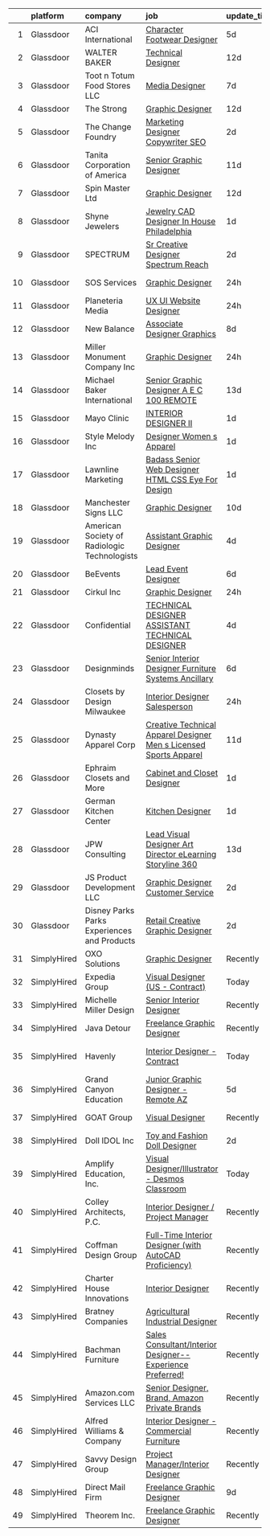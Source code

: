 

|    | platform    | company                                      | job                                                                                                                                                                                                                                                                                                                                                                                                                                                                                                                                                                                                                                                                                                                                                                                                                                                                                                                                                                                                                                                                                                                                                                                                                                                                                                                                                                                                                 | update_time   | location                  |
|---:|:------------|:---------------------------------------------|:--------------------------------------------------------------------------------------------------------------------------------------------------------------------------------------------------------------------------------------------------------------------------------------------------------------------------------------------------------------------------------------------------------------------------------------------------------------------------------------------------------------------------------------------------------------------------------------------------------------------------------------------------------------------------------------------------------------------------------------------------------------------------------------------------------------------------------------------------------------------------------------------------------------------------------------------------------------------------------------------------------------------------------------------------------------------------------------------------------------------------------------------------------------------------------------------------------------------------------------------------------------------------------------------------------------------------------------------------------------------------------------------------------------------|:--------------|:--------------------------|
|  1 | Glassdoor   | ACI International                            | [Character Footwear Designer](https://www.glassdoor.com/partner/jobListing.htm?pos=112&ao=1110586&s=58&guid=000001823e6c9690ab0b9465afd995ad&src=GD_JOB_AD&t=SR&vt=w&ea=1&cs=1_e7a9c6f4&cb=1658904680436&jobListingId=1008020711180&cpc=496C5EE6B32F83EE&jrtk=3-0-1g8v6p5llk6eg801-1g8v6p5m3i6i2800-9ca67d59a480c71f--6NYlbfkN0D4nuovUOU2dPryPr7-xanE7ZFWASvaSyNm3BqXIbrO0m-hQ1hxIqmwoTNy7yy4SWxu6W_6kZf1hNDaR8myyeIXGwmSWBpCfwslxT4v49ACyPr87cLkNCHoAm0rrrwHf8o7DUIv8jco1N6RWaXDA7aLEIw-B08LtYXrUmiiji4VzcjGaHQDVQUKKDjYzeCpF3uGRZIyAZBe_-3H4u51YKwPWEWJP8UEn4m779Ffo2wNLYlnM-bSkLsHU5WZLxxRffH8BdKKs5oKKCt7cKS47EfziXNqrTvIsdWtSJyXY-uBPnwgfIKFMOfk25F7b8kPtAHgu-utPzBfRHUlEogDUw6Yuczr8zUgemtSodAvNNCiNBJT-NwEwaxPAV5v0kiKfB7l2vwPvKxovhFrIuoUU413uTjrygaOA61qRuuSkSjlMeebXMbwuDrklHaXqpiYN4KlUE1TO48oWoexTcZBAJ5soBUzjBki0HR97-DGclsOpi-kVJRZWp4oDELIJYdMb3-RbUPHQT-_dw%3D%3D)                                                                                                                                                                                                                                                                                                                                                                                                                                                                                                                                  | 5d            | Los Angeles, CA           |
|  2 | Glassdoor   | WALTER BAKER                                 | [Technical Designer](https://www.glassdoor.com/partner/jobListing.htm?pos=107&ao=1110586&s=58&guid=000001823e6c9690ab0b9465afd995ad&src=GD_JOB_AD&t=SR&vt=w&ea=1&cs=1_c65e40c6&cb=1658904680435&jobListingId=1008005332025&cpc=6E56E77887FF9985&jrtk=3-0-1g8v6p5llk6eg801-1g8v6p5m3i6i2800-16b3193b0ede4e7f--6NYlbfkN0A1-j4u96m2xyqoeIWnPoR7_J4x_bs5PQ-S-7T73NKrWs1ICRAWkHF7n2wd2ehqD8mDuGAT67GNun9A0CDmgBq9KSGfgngPpHkvvyaAc0N8118XMNXDUARQgpqAiZ1AtpVDpoLLrYWxJ2obS0RKBKzT3HjfD14k6Li0J2v4QPvvVLY-SKT17o0jyrrAYucyHniqvFAzZcck3LJ1f5c4fUIznivyJ4Ew3MmrbXRE6P6jnIUocWbm5QdSOnJ4Jdhc_MPZ-RO5A7JU7MD7EPwdyze4hfq0aVW4pSZi7R6LngVWHzx50g2TrYAIxxLNVLzQ3nysNu0BURu8El1bnbeSJiAdrB2S6tyl9raespWfIuMgT8kXr2DX93d47MNt6_UNZ6DAMhb0qFWegkoowrNOEy0G0EXjlpQjmiphiqazJf0J6xTkNe8jmnOugmOIap9U0NJ6ufskybAXeDOXNX9P3Tl-ll3eCADKhDo6jrI0SNuuaEJ6WO8udq0g)                                                                                                                                                                                                                                                                                                                                                                                                                                                                                                                                                                       | 12d           | New York, NY              |
|  3 | Glassdoor   | Toot n Totum Food Stores  LLC                | [Media Designer](https://www.glassdoor.com/partner/jobListing.htm?pos=119&ao=1110586&s=58&guid=000001823e6c9690ab0b9465afd995ad&src=GD_JOB_AD&t=SR&vt=w&cs=1_86564b6d&cb=1658904680436&jobListingId=1008014381399&cpc=F0881FB4B112A732&jrtk=3-0-1g8v6p5llk6eg801-1g8v6p5m3i6i2800-5bbd51cb50677fce--6NYlbfkN0C-DhQNmwg1Xw21IP8sDOh_3gsjAvXmKCbZ2k6OTTTvybAtb1TJ9W2f9W7oqZKodxTh4QpXHO9uJ-7u6e2sFSQAxRmpCjyGaGtDvfAzGr8OeJiqKZxXNSCIPvzAAT5ZMLCDD9bPs6k7iEO2nJUMJbEJM77ghQjpsQ5st8_cUk545h6DrqFGOeGa9m_FffVlTIp9Nmle8v8HpdliukEKNXJEAGisxqVFjgvpeKB1nwoTN8SyglfSBuYfwggSqUZbftHAncIK-lNoL9Wsu760dTjeBRxuTF1-XDCkiwXAEg-ryiwP7PnKyPamkd5pIJGMEJoVrZGGHbb2gpxvH4lGDDjuidYsQKsrmwSoioUO7g3TODm7RtvmOD7JcMt_BAW94kCAmyD9tZXjWhHVR6x3xSko5JRRAaoaW7uqOMAFSCuOo9PXOeL0Wm1YDWQzkLDiJcl8Cbqjx0W6JII8O4ozVjxC8Ej_IU5TOVqjyI5nicoIO8pEfZ86qK1B5_ruv4Y-4V78ZiegkQ-z1vMECCe5cFk9HiSblNO77HA%3D)                                                                                                                                                                                                                                                                                                                                                                                                                                                                                                                                  | 7d            | Amarillo, TX              |
|  4 | Glassdoor   | The Strong                                   | [Graphic Designer](https://www.glassdoor.com/partner/jobListing.htm?pos=114&ao=1110586&s=58&guid=000001823e6c9690ab0b9465afd995ad&src=GD_JOB_AD&t=SR&vt=w&cs=1_fbf96abc&cb=1658904680435&jobListingId=1008006418414&cpc=275B60D2C545FCD5&jrtk=3-0-1g8v6p5llk6eg801-1g8v6p5m3i6i2800-c010703067dc7c2d--6NYlbfkN0Ahws8kNGmOiLWgauuIziZMRXqfCHQUTTrt6W5dAUkkNd3GnTeS2Y2_3uk8UkBc7BTBSIDhSoQqZgL2YWkou6OS7YcwRvMGY1ZHffOHjBK6xHzvCb-RUwzA-v-NS8LY9EDZb3dEvN4asu_JlHuSWnfMhrJbs6xgvYPvB8pYG0fAIHD71uCjSp1KukpJ6qEvq9W_AE1Vlg8SuqX-SYSCM5cpJlbwUx2YrlnDZAq4ggQ6TmCoxVe1yt81zPh1RdDvH9Y_tnaa3pgQO6EqlbUX74bPBCyMsIAftAaR6RKp2AmwRhZFogCKLOZ5Bro3GVCqmL5mBFabHSQfKy4Uk3wEMKx676hLHoddoeYGexjCT-zNutvvt5KbtNX0qkCvhbd7KR5pJ4tTt8bkZTLRX7TvIP1EHfnJ5jFNCMFQ51gfM5i3rEp_9RgMUvQkpjq5FnJ6jI84fu0H85cA3fNXefhrxV92RmAURgQFLApsyA2ENlHCNuB2p5PWUoqWaD0tVeX8O9kUscVrslrfB_4kaOLR9HwT25FT3Xe-6MRGDsfhZ4VyFrTeeieClB0GxTDyz55aOl1YuBF_kvjaKuf1bmC5gYKaeHl7LuEDV8weXyee-zTrxzJHeLYD0ncavx9UFIRhp5XvbcTdwXF3BQ%3D%3D)                                                                                                                                                                                                                                                                                                                                                                                                                  | 12d           | Rochester, NY             |
|  5 | Glassdoor   | The Change Foundry                           | [Marketing Designer Copywriter SEO](https://www.glassdoor.com/partner/jobListing.htm?pos=126&ao=1110586&s=58&guid=000001823e6c9690ab0b9465afd995ad&src=GD_JOB_AD&t=SR&vt=w&ea=1&cs=1_1e5f1c74&cb=1658904680437&jobListingId=1008025317235&cpc=8D52E76475A7E842&jrtk=3-0-1g8v6p5llk6eg801-1g8v6p5m3i6i2800-fb7258b6237a642e--6NYlbfkN0D4nuovUOU2dPryPr7-xanE7ZFWASvaSyNm3BqXIbrO0lueVQMKw1-JtKaDJpbCCPJZ4QLYgBfEKYAM8eYYwNu1QEThpSz4ntmjuGPVgPCJH7UN_h8JucpcA6KSlh4ezasfpprWr0PSwIejdc3dfc9bVTHhQ69HRx-oMCdYZ4L8vmOi8Yb5XhyshrPtUabAxyLPNiKYwdfnciCsFHv5EDJL9dt5HhJO48pztxH_eTmTFkLs7a1Lrl5skrbwmZ74jvtLW_gLXy4TC9FgCAMavusH009RNemC-QVrfy3HMMSKWYKsyMWFAHzUYmXWHsWt-PLg07jV8L61VOcFE7Wl4lqD-qKJ9O1eoZhRu8Gsq7DP1oqx99RKOtMJ3X46PMFPgKqBHrP-qj1q6qIHiY4U1tpC2CkuuEogWevOwqkDFh4nkEIspfiooEouIMDWc76Bkd9hsaorsQoaW5YIacYyRUZhReVJZePRBwgTsiWrkwiwAiYvNmxg5JYmlJ7UdET0BCA%3D)                                                                                                                                                                                                                                                                                                                                                                                                                                                                                                                                          | 2d            | Los Gatos, CA             |
|  6 | Glassdoor   | Tanita Corporation of America                | [Senior Graphic Designer](https://www.glassdoor.com/partner/jobListing.htm?pos=111&ao=1110586&s=58&guid=000001823e6c9690ab0b9465afd995ad&src=GD_JOB_AD&t=SR&vt=w&ea=1&cs=1_71f1c48c&cb=1658904680436&jobListingId=1008008662771&cpc=CA5E2B5B7F82281C&jrtk=3-0-1g8v6p5llk6eg801-1g8v6p5m3i6i2800-674f40f1d29e67f4--6NYlbfkN0Br_TK8j6JaD-QQfsL_934P_c1Ne1AjIrIowKbeDvU6FvU_T-Wr6l-jQp8DOAZoETeOMK1Or8MCHwEqOvm0Ovvh-3yp3dcZtJP4vS22On_tYXEfKg1sb9_9FcQTQ2l3p4Oj_P9sIKoPYP_8Xgrqu91Gd0YQpYxIRsHYdGPLomAy3Ju-L_3yIF0TUmO0ryu2VDJ_HG6FzGYi2qgTHJ_o6tVEX14H3fMBc0hTgP-vQhDu39nKkpnsSXwDYAtPgsHCZAOAvBnBFLISWzo-pnCCb3MTD4Vx_OwQYpFJMb0GWx5cdljlLNeM0loc6GqEkEnwjSEklQ19LYxVBv6rV4olC8dz4kF2DSG60Jbo9k3jJCxk7CNkTV2nz98yfr3phJPlqwyhyrpFQDyVnshpY1PuzllAopAmFYZxZAjoPYyuYwF8jIppcmXUUWXDybiIeqZMKLBvZTjhqOEEHscBH4LJDK4T0rFsjruEL2Y1xJP1zD53Ly9xeRf4yn1ujvfwqDmwD5qu_GAxs5cR5Q%3D%3D)                                                                                                                                                                                                                                                                                                                                                                                                                                                                                                                                      | 11d           | Arlington Heights, IL     |
|  7 | Glassdoor   | Spin Master Ltd                              | [Graphic Designer](https://www.glassdoor.com/partner/jobListing.htm?pos=102&ao=1110586&s=58&guid=000001823e6c9690ab0b9465afd995ad&src=GD_JOB_AD&t=SR&vt=w&cs=1_528ac45b&cb=1658904680434&jobListingId=1008006194441&cpc=26E5119B97C685F1&jrtk=3-0-1g8v6p5llk6eg801-1g8v6p5m3i6i2800-89f725ba411851a2--6NYlbfkN0BvH3A8keRzMSHNNzpo8GRtlYiokHfs7hRv1iTbqYJ_v3EUQjdtkMnPMFLtVYawuvURRB5lOsxemCJH8Wi1_kXTK54QZo0iJrly-0b7w83BQ_iviPIAJaZWw5KoUGuYM0CbHyyBaYeu5Czi1Q2-Ewp0CCpdF07W0apBDOLdTF2YLCEw07B-Etd4kz1cEbOv84c8VRK9ABywo-3Gpbdq_-20yQkos7g3vfQ8my9e1ALrvfIgEa-okqycVtDxk0dWv6W-zNOVT8xLWi6T9rO_A2B-HjWa_mlTLlNUXFqYNQgHUBIlpE9HehjypO25Yq6bTcwkYLIiErCPhR_WC5jVj2PZj6zO37YyG7vnQoB8itITTob8zVGjF33BXpKdf5w-xXBEd7v3ijgbAraCQLGqkbzjEeZ9ArxFwJRqeT_64XQtWuBpF0P64qAw4025DLxSbQ2jJaSbu9keEaksfbSaxTHJz5O_OUPRFcGtiqrIpxFlQN2g8vgVuwPBdVZLnuX_W3ddf9VOk5oeU3WHrHW_jww6z64EeJn6TcB-gISOuPKiLIvWF7z3DXqGtrXmjeLrn2ki1v3IeEg1zon6EoEIiH_hWC8zdrXttT-wVHYwvTfQPw2-pmFVYl6h6gm9wGREK_lLReHUd2RV0qUvWN50KkaRFRVOUojqzk0%3D)                                                                                                                                                                                                                                                                                                                                                                                                | 12d           | New York, NY              |
|  8 | Glassdoor   | Shyne Jewelers                               | [Jewelry CAD Designer In House Philadelphia](https://www.glassdoor.com/partner/jobListing.htm?pos=108&ao=1110586&s=58&guid=000001823e6c9690ab0b9465afd995ad&src=GD_JOB_AD&t=SR&vt=w&ea=1&cs=1_e212a38f&cb=1658904680435&jobListingId=1008028394507&cpc=55FC80EBF760BBE8&jrtk=3-0-1g8v6p5llk6eg801-1g8v6p5m3i6i2800-ac9ee6fd092e2671--6NYlbfkN0BVcRRkKejhnowpWwNIdoIe95WAdvdyuyIvmK_kEpoaCQ1F9Yw-TIao12gQm8qKDsXtjrdbITp9fk5dwRRaIUxWDLIkX4K1Y4ZVfjpV11HfHZz_0zutD9g7XKa22nJNiR8mIznuz8ctXB5ZvNZCTBG4V2gaVsif0NmG7El6O0wxc_QGOrGKWX7uapYyvmGFOGMgUb2PsIvp6X93guenynAHj3aDCBuly2TxhwJGxZ9DFPiQUo-Mj0xu9X7M6gvXNXsR03yi5yzVLCROH5Ez-F0DC_3AKvTcqrWC185SSCpZFfa8X3sSU1fJCOCR9NVh4YapopMgpmxmJ8ECFjujTS0HKGq6-KRPlel82957ANt54AUsAdBBgRmOhVlBAjQUu2u9FEzejvC31OolG61NMC2QP390vh21v9145rC7s3NZO2vRIGwTktZ9zYPcCc__QoDASwjS7WQ4M3BThageMTHfrLE_TrSnLGtWPtBX4vYorvRUwtuMegOlugco6SD-EbKH-Kzr7TDt7qqx3VaHG-m-zPzoz-WwJnU%3D)                                                                                                                                                                                                                                                                                                                                                                                                                                                                                                 | 1d            | Philadelphia, PA          |
|  9 | Glassdoor   | SPECTRUM                                     | [Sr  Creative Designer   Spectrum Reach](https://www.glassdoor.com/partner/jobListing.htm?pos=129&ao=1110586&s=58&guid=000001823e6c9690ab0b9465afd995ad&src=GD_JOB_AD&t=SR&vt=w&cs=1_271976be&cb=1658904680437&jobListingId=1008026151528&cpc=F17331D9BECC482A&jrtk=3-0-1g8v6p5llk6eg801-1g8v6p5m3i6i2800-c493052a1a70ed0f--6NYlbfkN0CeXNZYxOzgf11O9-TFJft4I5QLQjKTqoL33Rtx55G7Tru_S0g1SuePW4V3mT5ZEIZVNgpXe61RF6umLPTb5sItl4Uh3HkBxTxGCUCapktjd00qkiETvqEvIeANn19Tl4mTX7zdbP7Kl2Ar2722VtfRJ-zx86U8XEtTO_UdfB_CyRh3JvuqNIouNREY48Rk6HZ0uYeq5AXCjLw7mCCDdaP7XR69-i0Nah4COJYF8Zwy6Tnxxv186FBeaVG9vS5OEk07-h5sWBgU8LdgN1-48AIINFdVAOkDHY9bqSKCpypj987eHDG8xfk75U7xZ-UA5hWO4kjv06RzRdjx-VH2K3ESuu8l3oMfuySnozR1H26VsR6kAutREUG6YFNSMhQ-R-WKZ94xS2CXRnZDMdw3WPYRtW1PulWWmgVqtoylscH9oHpt4VGI5dCV)                                                                                                                                                                                                                                                                                                                                                                                                                                                                                                                                                                                                                        | 2d            | Murfreesboro, TN          |
| 10 | Glassdoor   | SOS Services                                 | [Graphic Designer](https://www.glassdoor.com/partner/jobListing.htm?pos=122&ao=1110586&s=58&guid=000001823e6c9690ab0b9465afd995ad&src=GD_JOB_AD&t=SR&vt=w&ea=1&cs=1_ca0db24f&cb=1658904680437&jobListingId=1008032009510&cpc=9900C911F071612A&jrtk=3-0-1g8v6p5llk6eg801-1g8v6p5m3i6i2800-a9d3de33e7cd4791--6NYlbfkN0DeyukgsTeT33kw76oDSCujoVskOwfKLRxqTxuXH3IecCs8Q5CcwiGXZeMRabHXlgd4krhCvhreOA0lkJiK4qHFlnNncfzFOg57fGdh80-CoxcnprmwbBH3sFTkAXXLdTEg7VEynbRSc8kcJ7k5q5P9Ehd1yuehMyUbXQa8eZ8KruxX-ouKSvIaACrfGNZY2FNANpEZ5qKNexmnT_fnTMKPWxtHD8E2wQA-ER8c-k5X2KqAfGl7dPMmgFrCZ1qi9y4TFysp5vTWvBAIJi3Dj1zVFpgsBfIPyGSlBhrLVSHfak4ngDYyVk6zWsFeKuH_A6lheYdnMMQyAZBPpSe2FDigbhUvDy5np2bUYBopv2vTecFCoJzKsyVxFAZVPHxwhNBUcrkRDL9kMSyNlcKO7r02zq-19qXSGncPLheQj8Mqm31_iu7nO-U6O84tb0kJFH_qKlDr8rZ2oZIyk4qLs1i17C6P68atCTd2wkpN6zIR5L-blUTkpXjgfowWCrjrljPxmXc-8vLQlA%3D%3D)                                                                                                                                                                                                                                                                                                                                                                                                                                                                                                                                             | 24h           | South Padre Island, TX    |
| 11 | Glassdoor   | Planeteria Media                             | [UX UI Website Designer](https://www.glassdoor.com/partner/jobListing.htm?pos=130&ao=1110586&s=58&guid=000001823e6c9690ab0b9465afd995ad&src=GD_JOB_AD&t=SR&vt=w&ea=1&cs=1_c13f04c4&cb=1658904680437&jobListingId=1008030891047&cpc=01657B10174A43CF&jrtk=3-0-1g8v6p5llk6eg801-1g8v6p5m3i6i2800-9928f54ed5626d02--6NYlbfkN0BdDHiSlq2TKVYTvK036ioTcRDjelCKzvFOpLFiF--0iUzYErW7nnYgNAXrtKLT1O6iwDhKy5NPisvzS1L5xsHe2VDXjmZ_c-bPQguUzX2znGFLdNv5zICoFU0LT5sMnsyd7ypt24gNHZwqIdMCnd8Jp7szqHW_XVNwNHyyeEmOVz0LdbSi_BSg0s8t94poOzsiJAdxmVMts-r0wOG9JSFIJoHwl9ZuPTnT9ZrsmRfKZQK5WwplwiVGYnatS8tYqQbS4kmsTab2b5zf_wvDxbcFpzienarygzZpDK4Tu7GhHa-_Jb785IHkmiytHHPNUIQdME-Np0Cmqn2lynXALoH_103UJoIHcaAZl_9Hx9hqXJVD53AQtLBO7S6nziXLH_7C-5NToN7Uqoyopu8y7KWoaHujK4cRLvoY6sqKVjiZS9SC-CKcdE_O16wdggNotBN2JWwO1euQgofyubt_NPYgfNxFlwei7JnVursmUTHm3ODCKU7STUEmIit6LJuZE1k%3D)                                                                                                                                                                                                                                                                                                                                                                                                                                                                                                                                                     | 24h           | Remote                    |
| 12 | Glassdoor   | New Balance                                  | [Associate Designer  Graphics](https://www.glassdoor.com/partner/jobListing.htm?pos=127&ao=1110586&s=58&guid=000001823e6c9690ab0b9465afd995ad&src=GD_JOB_AD&t=SR&vt=w&cs=1_f01238f1&cb=1658904680437&jobListingId=1008012384065&cpc=A0032DE20586B9BD&jrtk=3-0-1g8v6p5llk6eg801-1g8v6p5m3i6i2800-cdaaae4325359e55--6NYlbfkN0A-NHPE89aMEoKiA8B41Hae2nLWj54W-Qo-xrCvCh0mhHD8GUsE6Bc1X2xP3_XkCS7Iz9fpo8NJpEKjF37E4k02wxGyFSvbf3fuvWejftE_BDKTXISchqdXIyOHYaZ23zqXkuZ1i1seDvZo8-NscCEUK24A-0-0OPTiz9fOh2QeDST-zK6JTIOmxLu4mcUuvLQhl6dZV06zetpjvCjes3D4FglL-CjeI16EWHgzCBPrflNC5DYaKX5xdZKhiCBBitpiJplnBvLPnZfcEcVTTdogl7K3iodapVUUlGMG4RKHF8ScXIET_B8pjBVQrI_lZBqE-bQNJD-M3Iq-HBWCVXOSqOO7zpUE7rbtMiZv59Ipru0KaPRPqoPZhXMY8FsMw2wbzeeDFDEWBA9zcEvdPbu-Q6cEzq9E5uPmthgJLbCcrAVjsxUOk51P0VIVHcoWCz3L6B5bKNakV-QDobpl0qkE21jnqNvDipRSePfwHFtxiHubYC-OMtLK97YgDR0M6o-7wr9yitaHuccfmNXcXRxjTkLyXVtNkj2I6k0hckx5enbu027RuFEDRHgkoCQYfUzID5u4HAy78w%3D%3D)                                                                                                                                                                                                                                                                                                                                                                                                                                                                      | 8d            | Massachusetts             |
| 13 | Glassdoor   | Miller Monument Company  Inc                 | [Graphic Designer](https://www.glassdoor.com/partner/jobListing.htm?pos=104&ao=1110586&s=58&guid=000001823e6c9690ab0b9465afd995ad&src=GD_JOB_AD&t=SR&vt=w&ea=1&cs=1_838f09f1&cb=1658904680434&jobListingId=1008030834176&cpc=1641D5D5536C06B6&jrtk=3-0-1g8v6p5llk6eg801-1g8v6p5m3i6i2800-c6095879ed66dae0--6NYlbfkN0Df8DBGo_2WFBP3uy_XjycX59B68CID7rkEFuETa585gl1MPLXqJoO4EqMy0IG1spW3XvnHPU_vlMHEDFnCl3CLPM2wvdp4iUm1XwSz0gDncla8nB_l3rCJ6BDpOxvgBMPAnpAml0qdUkZTr6Zzl29NUzubp2_5wfIw3bDanmbT3Z_wUcHWeAX89_4DilsOvTbWB_K1dADiFm-CTvFCKUy9HZ2QBeC29fPPBe1koA5q4G0OEx7ErnQtcGfNSe7dF5nPl6Cd_tyw3ZOC98IKsBpP7x5shpn1IAiH0JVEWt4U_-lQyqstgle7eQXBzBYxmeVoo_aIUPVoUFlRdH5aSPTQC-YDfCaEBK0SKxaemHqx8F3XAoyAI6beSubSkGA2SieHuvo8Dh3OeZr0ObSGreJPww8Lv9z_mLxHlWQC1WpRIBA91mf6RPGZVR-IAGNSLsvi0JJlu0HC66SNeykE9h6bRHG7akSNQ4wSMs2xCHgWs9abCrIVxDUFwX67gv4GIZk2-9GvbuOWDQ%3D%3D)                                                                                                                                                                                                                                                                                                                                                                                                                                                                                                                                             | 24h           | Jackson, WI               |
| 14 | Glassdoor   | Michael Baker International                  | [Senior Graphic Designer   A E C   100  REMOTE](https://www.glassdoor.com/partner/jobListing.htm?pos=116&ao=1110586&s=58&guid=000001823e6c9690ab0b9465afd995ad&src=GD_JOB_AD&t=SR&vt=w&cs=1_995a596c&cb=1658904680436&jobListingId=1008003647290&cpc=8D52E76475A7E842&jrtk=3-0-1g8v6p5llk6eg801-1g8v6p5m3i6i2800-fe1c8db2364e4908--6NYlbfkN0Bw6-PCJRpRXGAWvRKjRGO12LLkIPLF8Mel29qcmNmjc051Zg1Fu4MVlztxQQQgvSO0mu882ydATROMRq3nK6p594UDNxCN2h3MVWR62BZ1eKVqsk8te5xY6a_fqJprPSnWNCe80mmwmlxLAE5fLxpkG5L1f4qFXUWS4f86M4Q0pixAwnjrNIx1MCQSWwGORPXTwgZL8ufSEFBekGKi3GdxAc0NP4cc2F0H4pzC9cyOIneZthjFqAQq7S2XiwvizHRN3hHjnnn1Bhi2gp9Kx1pb697K3M-H285Vjj247lycYAKT2eQElfUJ-n6kXA8C9oGsO4hULG42fdHQpncp0bOWc3lloEfjbqoK4Kirqq-OWoXWLRiQFWkEvt4uj3OmFZnQSJ_wgNm-MRXx62vCdwouG15wIaFZqPqvuXitXdZNYTVILkLTFzXBIBZv-jYfjfHizhKiuTlbgyiBd9ygB9YHn9rlKaG3LeUOGtyT8L14yh67pz6ZXkifz9KGGhj7iQ5vJReXycH3gqO3QYfGHbI7)                                                                                                                                                                                                                                                                                                                                                                                                                                                                                                                 | 13d           | Los Angeles, CA           |
| 15 | Glassdoor   | Mayo Clinic                                  | [INTERIOR DESIGNER II](https://www.glassdoor.com/partner/jobListing.htm?pos=115&ao=1110586&s=58&guid=000001823e6c9690ab0b9465afd995ad&src=GD_JOB_AD&t=SR&vt=w&cs=1_1a2a880f&cb=1658904680435&jobListingId=1008028425225&cpc=9A35C3CDC9AD954F&jrtk=3-0-1g8v6p5llk6eg801-1g8v6p5m3i6i2800-e7efcd99c6aee69a--6NYlbfkN0BFnTcr3Uu_VGn6GIATY_Y5J_PcTMm33A9iLP2oBdQbPHIpIQZ4EGben_hYZhLa-bGhiQ-RH2nGJDB349IrPcuPHjfIKW5AFm0Zic-Unl-BckaViSgA5NklpMe_XG_PwMZ9C557DKe1a1odGIXuOhpijaw3Z97-L8Iw1-GSLFhMiPqL6zPQ5FDhPifsgseV1CEYuPLqaut1MgYPGUXminsshL1gGn8jDbmi1hEo8tRy61xJ3gOgkO7A4CfrAjxqzwYT4GNW9m0CLsZ8f4XS6awIsrJytggBrDxay_XEa6jzfMsf-dS0I_OC9ZK2UlqVAfbkraJunF8s_Mppa7HOKjp7dEPO9VPvdioYGlUtaH6jiTZl6tStoQsALg6u-XPsn2UT2adftXjL3g4Rjh5e1Qf-8S7tcNiWT_g0myOEScoaHxtNr48w8DlxSEwVq_BLhVt2fLAWDzjnEUL-J95tJy12ujwJ615wJoFO5Nz73yHhnQNsbpMNOJt4nQvEcAM8tvY%3D)                                                                                                                                                                                                                                                                                                                                                                                                                                                                                                                                                            | 1d            | Jacksonville, FL          |
| 16 | Glassdoor   | Style Melody Inc                             | [Designer  Women s Apparel ](https://www.glassdoor.com/partner/jobListing.htm?pos=125&ao=1110586&s=58&guid=000001823e6c9690ab0b9465afd995ad&src=GD_JOB_AD&t=SR&vt=w&ea=1&cs=1_f51a0504&cb=1658904680437&jobListingId=1008028053057&cpc=A0032DE20586B9BD&jrtk=3-0-1g8v6p5llk6eg801-1g8v6p5m3i6i2800-9ec1d0538e7cf449--6NYlbfkN0DAFse7BcGUuVAN8m3NgtNYNI_Bbe_-zZ5ig5FCSdS5jbZeQL0kCGXz2dieTfZH3e985ULNxj8QeK8sdlk3uicQiVI4YbAxOfvtRV7-JjSffZyzghk3GVz0goIEwfXaLoSj0S3dZeChTRHuuhuN5zC_TMei1cba-r2IJWM0Y3Hl56cXy_mXze_3YTf_nPKiNLj-lUnBvOb1nou0gD-CP7Ne7Lycw_bQK7q-ENtQVuc6weq8yhPPaeTOFORxdyWpaHNBUnAqVzHpJwxZ5YxGh7gOFnWzLYmPV46ImgZtIxrLfusfSbHsQxHsb-KfggMIpp9-SROubP4LO0-WW8Xiivkef9oWVT0C0B12lgTtTyXpLgSomOaWujr9Pul63628_KRXKjzcWrWBDpRvaSX8EjG3UkgyTEFZkVfLUbngA6BGC7JWP499tKWdovDip-x3x7EyfLPAzjoW3BqprUqOGWwIUhlKif21O7NPr7sJ60QpGcWW5ihCMutCtekSvEkz5G4%3D)                                                                                                                                                                                                                                                                                                                                                                                                                                                                                                                                                 | 1d            | Los Angeles, CA           |
| 17 | Glassdoor   | Lawnline Marketing                           | [Badass Senior Web Designer   HTML  CSS    Eye For Design](https://www.glassdoor.com/partner/jobListing.htm?pos=103&ao=1110586&s=58&guid=000001823e6c9690ab0b9465afd995ad&src=GD_JOB_AD&t=SR&vt=w&ea=1&cs=1_57ad3cf0&cb=1658904680434&jobListingId=1008028237756&cpc=4AF433014564FFC7&jrtk=3-0-1g8v6p5llk6eg801-1g8v6p5m3i6i2800-5fb0eb4f4e2de45d--6NYlbfkN0CSgGTbSPgM0xpgWRkp5SRTexU57Zk_6_bZ18eqb9d2QAIj3HCdex1xvxqOp6ajUhQiRTJNW1fpP7Fg7WVUyRqdkrCtZ4fm7tW8y_iFjKH4pm9BC9J_9qYWk1PD3ToKEQ95_-sAFR3Qe9QUUpNSSSmUcyYNQiclhZzrlzQMIDBGCoK2t9xqfi8wGygjhYC1NqxoaH82oKeEnuQP5IzcHUUqMqKJ3yC1l1BpgCuNWGSlV9jQKZ7PThJxnTNAwZmcjabMqFe0AcghVpUAHKl09fNG_E7cJRjOmA8iEs1njBV88TpxtubijQVtgCqllSPrWevw53t50ZVYuU6jyYI6GKm5BVCRHjJjsZDeET72OEbcuzZe9QFwCPkEoLBldppIXiiAW7cMka80M2Zy6U3ID_UnaIDYqfAQ-DcJqK-PyKFETA_d6qqgpvNXEWA0I0_2byV8wWkTlnr9uD2tLGTskh_SmA_oTgyLwsm_XgKLsfIAdeY1545-hh75xYipZWPokeOA4XNao8VYhA%3D%3D)                                                                                                                                                                                                                                                                                                                                                                                                                                                                                                     | 1d            | Tampa, FL                 |
| 18 | Glassdoor   | Manchester Signs  LLC                        | [Graphic Designer](https://www.glassdoor.com/partner/jobListing.htm?pos=113&ao=1110586&s=58&guid=000001823e6c9690ab0b9465afd995ad&src=GD_JOB_AD&t=SR&vt=w&ea=1&cs=1_05bc218d&cb=1658904680436&jobListingId=1008009830033&cpc=020BE1DDE5A95971&jrtk=3-0-1g8v6p5llk6eg801-1g8v6p5m3i6i2800-a971d59d8c453ec2--6NYlbfkN0AtR68e5gWpPxoovZgA7Udo-dcymoK0NpHFMpIgh7LYz1VY5fzotQ-fS9bC3IBKU90vyXBnCKn0CleKfqM7x7_8fwaqrMciLISt5bdizUGABiyYh41-uNZtUyAJwM422MHaLdYwyoxnGc2O-nxvo6WsvriTnft4iwkjeD-56X7lLnAhmlLJdxgEuRiPQSOIhdESq0V6OYYmBTKUAcM-KspCETG-cC1GYobHz2COciFdmtBw50Rq2mqfUAnqHei3qCjETEIZsho9XOrg2XZODydGY3bLm0lpXZH42HjWaOn7QqBr1Ji13txPf5DrJytyFTEDFe_j9C7Frbhp5AXOC4D65akXC50bC9OSF-tviSbFIzvWF7kFz9Y-Z3oHfXW5NRWk_QhTrU_KxRdqJew7H-1Ja4j4DGY8ZbeLrtOToFuYvouRWOnnioS9s5-c984CD2UlMdWFg-k4CoEn_slC9eG4kqU7g44jdjjRyJJE89UO_X0gAyA2eilY5wYbLghltnI%3D)                                                                                                                                                                                                                                                                                                                                                                                                                                                                                                                                                           | 10d           | Manchester, IA            |
| 19 | Glassdoor   | American Society of Radiologic Technologists | [Assistant Graphic Designer](https://www.glassdoor.com/partner/jobListing.htm?pos=120&ao=1110586&s=58&guid=000001823e6c9690ab0b9465afd995ad&src=GD_JOB_AD&t=SR&vt=w&ea=1&cs=1_9752f189&cb=1658904680436&jobListingId=1008023483586&cpc=76BDADE3D6D9A820&jrtk=3-0-1g8v6p5llk6eg801-1g8v6p5m3i6i2800-db369ec28d4490c8--6NYlbfkN0DhKnTXE3X-Z3alnuZ5vr5IqMwopOp44gIsw0Xe6fXLvUAOVPUpriGuGVQ66ftvC7KPMXPaQx96Lb6wbWKv6ditIwN37xyOZVhKDcaIsz2A4uTphEku8PEqiMrhh_uBkMqeXIv42iubvaVrnA99or63_8H1rWvdDgSRj042mt0NbRAANDk6zXMFQDwfOncer-Q9Z1nj3Eg9SjsHy-uLcvCCEGXhY1SRPurlHLMu7B6KURV9pJetlkLTVusO12Ex_AwlLcttHb3syzto34kSCRwoI539HpCVLL5oGoCeW6poDKo0KsSMKhcVJoe3trJYZoCDPBpCbqjLYQ40wAGPVAnYlItgwKyaZoP2l5WuAP6dAlBl_GckLqr5rdYgKsqNj9plpSqU7CgrvhY4bCxitkc5QB3FcSIZyueN5RZ4go1rxslyoW4MX8NTbhlRPNpkdAROAh3s3tDhOcQ9MeY-nc4k2Rlez8B_s5F6aWG6bYmbXmNK79MtfeHQEh9Oef5y_1Q%3D)                                                                                                                                                                                                                                                                                                                                                                                                                                                                                                                                                 | 4d            | Albuquerque, NM           |
| 20 | Glassdoor   | BeEvents                                     | [Lead Event Designer](https://www.glassdoor.com/partner/jobListing.htm?pos=101&ao=1110586&s=58&guid=000001823e6c9690ab0b9465afd995ad&src=GD_JOB_AD&t=SR&vt=w&ea=1&cs=1_05c6e746&cb=1658904680434&jobListingId=1008017596757&cpc=B6B3C9DFD680C28D&jrtk=3-0-1g8v6p5llk6eg801-1g8v6p5m3i6i2800-654119e816a6a58e--6NYlbfkN0BmKJIClfIaplc7huaUOwC1ozNbbqKJXDFA6dvWcx3adko4iSEYM4PpP40LvxDE8WojvQSr1AfZs6SHu6OJov4i9bGflbfYQOKFtAUmXKCOlruKLCEHwfydNbndnyboFkWw0eLTrt82dwb_ODC2Uz5RYKMAGLaJzgq3F7U-oXzwwcvkJmN0DwTqv_lMxeWVR8j_VD8yEdB9t_mGaqnRED1sswQAr0YMtPkRWF7ekwQgLGUbJ8CD1qTVpXY_fHidkx37htcnGSGwHI4rxvCYrVP9uHVdfLDgEDx0PwymvR3JpnzVVYlsY0XvLV-H2CcV8GsAogwJuuEWRGi2Firnx6n0Uzf5bnIOTullunIJh8Vy5JvvAlVz6S02vyH-gcg0h7KNoVch0efr7dcTUN8Ik3GnqTVHn34KgkiYxxydEKexVIxhIj6oJYAYUdJuAZg_0w_2VCEGHjFMLovE-nXzVtFPx4LMACRag20Mac-yDp5DlAUNrbrk80Bw3XpWdhMB9r5HNS0k1Icc9A%3D%3D)                                                                                                                                                                                                                                                                                                                                                                                                                                                                                                                                          | 6d            | Minneapolis, MN           |
| 21 | Glassdoor   | Cirkul  Inc                                  | [Graphic Designer](https://www.glassdoor.com/partner/jobListing.htm?pos=124&ao=1110586&s=58&guid=000001823e6c9690ab0b9465afd995ad&src=GD_JOB_AD&t=SR&vt=w&ea=1&cs=1_e525abb4&cb=1658904680437&jobListingId=1008030706022&cpc=F5E96E35A1725171&jrtk=3-0-1g8v6p5llk6eg801-1g8v6p5m3i6i2800-88b59fb4c980358d--6NYlbfkN0DMiFM2DFaCxWVgUXAQeV1PT-6RmaTIEUC9UBgdAka0fVNoudSQ7Q9QjY90NfnI-og8anr1gKQ0_IzzaRVpQTqJfO0CkkVwP9LPGF-Fyach_elNXZnGYFd-5a9h5alEnRE8jQ_6wmkZD1buMX2mnVZSsosEB-LDAF1-02RTC3IHJrNm-q2hLDY2-Ve-RlGnh1H42ema-mx8UCZqHDqgOI1cmbxlMriwv8tXWyoUD5YfOzr3vzD3X-toT0QvAKae-2N9wTB96GmD2XHMjjg0FobEd-HcCPHJy0u8tgwBwgg6vVVZU3TIil9F5vNCuDnMMywJoSFOt2GDj6Z-HkbF_xFCwAFE9BnA36DbSI6VvJZe7FmF79-_UogQSdoIYJjb42mp2G4714Lva4pRdCnk7GDS5fP_LcOUadyssyP12pupYt7NwlmAAG8nOkwSxLK0uDcpMMyJUbcF4NaQoy--tDfSg0otv1J_Q0bqCZUbxgmt_ORMjMoJ_jeHHfp81AGq8xg%3D)                                                                                                                                                                                                                                                                                                                                                                                                                                                                                                                                                           | 24h           | Tampa, FL                 |
| 22 | Glassdoor   | Confidential                                 | [TECHNICAL DESIGNER   ASSISTANT TECHNICAL DESIGNER](https://www.glassdoor.com/partner/jobListing.htm?pos=121&ao=1110586&s=58&guid=000001823e6c9690ab0b9465afd995ad&src=GD_JOB_AD&t=SR&vt=w&ea=1&cs=1_6bb80aac&cb=1658904680437&jobListingId=1008023294949&cpc=39BF0EDDD7C951CC&jrtk=3-0-1g8v6p5llk6eg801-1g8v6p5m3i6i2800-a35d59d3d9965b2c--6NYlbfkN0C3TLoOAAZzZrCC5ML5-FrTrJrKKxKvvW1-OVhCk_ag4Td60kpzFSNkl8XfaDOhZ1L-6LQ5MkS4N0b_f4I4BxXv9JCTgOYROs0jD00XjKu1fEtPX5B9EIKQCUBqEFZidRX8j6Eee90I_DuJEh9XF7kf-sl4FiZEhosgIxvAkGWSa1s-MUYiedj8mWPcB1rxlDFiUy0cDaFWQRXlw3k3_U5O6h_PwBOFS0wktaKbvmLyRBZdE9tHxWuCRt98rmqQ7xZcCPXtOEijUUM8s5QAlNNoBgLifMch8n7rAF5ChiB8BJH6nF_5t8jGmt3HTfjqspRnshhwq1u_HggdEyleA5lGC6bUGei9YD9-prVN3qjpiDfDY7DiYQUsgdmzFiGDl8PpSkdZLIX9sVWtwRuSc8SRTujh6K2_Qib2bIaFVSwjlAbp7kHMZFzm-Q_DaIiHCIbbqy9U_lqr6-V3elOsGhoHkDOfY30MdcTFGu72YIZKUPBA8q3B0ja_1_VjrNI5Gqgb6rO-Zj2PhEAum02wLy1GeimlB16DNb8GLRqy4_OPJQ%3D%3D)                                                                                                                                                                                                                                                                                                                                                                                                                                                                            | 4d            | New York, NY              |
| 23 | Glassdoor   | Designminds                                  | [Senior Interior Designer  Furniture Systems  Ancillary](https://www.glassdoor.com/partner/jobListing.htm?pos=128&ao=1110586&s=58&guid=000001823e6c9690ab0b9465afd995ad&src=GD_JOB_AD&t=SR&vt=w&ea=1&cs=1_b45e924c&cb=1658904680437&jobListingId=1008017361717&cpc=14D5209370AEC984&jrtk=3-0-1g8v6p5llk6eg801-1g8v6p5m3i6i2800-9792d03f0859afc3--6NYlbfkN0AgtJyK_mEgm6Ks_13l5EY6Ww8M__6-LUAHFTnOAsRmGzvjb9BzxYsGSQCKtO9_2srTSyjUlZxRWqm2pXE794mTlEfqb52h-wtoEJlDuEqERIgcwoVJod7sOxez_e7uNWroLSh8iJLjaiO2EmvUR5LuNSy0hWI1wjFeSfowQEEMmHmWdpKRCIdcr_0rFvNT0WxgnPWjwwpLBvAr5GrlOKjrF7tZUckjlTNnDjCTcVq8bj1WTDT5oYWkDnDlemfDT0AWdzyH3Lf5IIl0RnjDgd9W10gkDim7Xj-MqKwRLEj_-Rdw0NMHMD9eI_bwlV146jha1cCfyc8sqq9ftd1w1gy9NeUf1lDP_8ceaSsNVBUgSu0GLA826KFVv9AAaAwKpDkOiEIPAuwOhiH38X5URuCHrA79K0X__SDMpqyd9PyDg_Ml2VKSljcFPkmFUqfEbT4kuCpJ4VWOrNIGrh0moKEWGiYWE5HtjuphUDbiRVUYtjPzXSl821K3U6VRJred3WVeKLLia5Bi5Pj65w4-DpYy_bUAy1O2woMS9ZpbM5mq7tIz8_SpuTqA)                                                                                                                                                                                                                                                                                                                                                                                                                                                                   | 6d            | Remote                    |
| 24 | Glassdoor   | Closets by Design Milwaukee                  | [Interior Designer Salesperson](https://www.glassdoor.com/partner/jobListing.htm?pos=118&ao=1110586&s=58&guid=000001823e6c9690ab0b9465afd995ad&src=GD_JOB_AD&t=SR&vt=w&cs=1_1b7a913b&cb=1658904680436&jobListingId=1008031481473&cpc=859E8375EF74B3CF&jrtk=3-0-1g8v6p5llk6eg801-1g8v6p5m3i6i2800-8d180920796a1e49--6NYlbfkN0A8ZMKG7zTudAAPfQw79Y0U7EdReUZql8HHyjY-vKvFpECIPNpfss2DkuElRbDCDNGdWTB32HvvXInOeIe2F7tsW44in1xT_MXJJBRxst0Ria7eIgAxxAay22AFdGvjq_wxSxi_Z5V97X-ZZaZLP5gIyyjr66Gb7tGi7f1hcS4NPP6mhdmFBP1EZdD6YCRuKixe0jsXfF7lfCudCGyw9PaJLwzDIb3UFfN1u6sjB6GqarKEOPscL3co55cEvEJEpnZsejDKTcHC6cRySZmTqREndLofTRrFejlqjDxggDNW95R1OUnE_3zIudQgtiq_76G3pL9dhgGVgt5iL1kcSStiUwGls0bWtGOpyNZCMXHn4UaNVb3OlMNIE-iu6Xq1yMtqAG53JLnE1i_9kB4hP_HJCYTF-o36Zmx--gCy55TC5_GmoPyTYHUBn1xi7TtzvRFr0BZ2Eis2wJoT_QZGnHjjVtjLiHtijj46swg6FmEWbDY6tw9ujAbmLEAaeZvA_YEz9jYH-X8_Fm3V0I-NWhAurNxDANXGqog0b39MH6o2NKPNvWar7AKJX-2pfCD1xpo3acee1XHBP707H3txwhlUstjaNoIbHriYJcYh1nVMO5jz4UyR8-fmd4kIeiuoA8v7FIvEWeG6VT827-VF9lvCsxgTOhCq0OUbpClW4gzr2lwalmm2DzhPJ67qwxaCa5weHVO8WQHNS0V6lqO8tEkCyGRJrbWxbHr_2OfeU8r6_R1QJUAl5h1rwqElGtG06lg2Ts6DPg2wNNwio3sbYgkwrMziocZoTVSz76GfACK4HiyrScNy1s08SFIK8A1KzYintTCD4JzN7Y85SlhlDdqLircfcx07XRUu76K704IG1cUrU_HNjymmeSvS0G3Y8_XCSDNpx0faBDSkl3sp5Erv7fwaGLDEjFr9o88FlxU4_lpdImU3OtqvXFqfbCslzETZ1bfO09-ZKG6sQC9EJ-NVHcOKyVUfohBIcngnnMob-Q8sFhWcJHcD_pOu25pV5fwtNOU_RINqZqnfzdgqpKLm) | 24h           | Madison, WI               |
| 25 | Glassdoor   | Dynasty Apparel Corp                         | [Creative Technical Apparel Designer  Men s Licensed Sports Apparel](https://www.glassdoor.com/partner/jobListing.htm?pos=105&ao=1110586&s=58&guid=000001823e6c9690ab0b9465afd995ad&src=GD_JOB_AD&t=SR&vt=w&ea=1&cs=1_acab1ce0&cb=1658904680435&jobListingId=1008008395073&cpc=CCC092465BAD6A93&jrtk=3-0-1g8v6p5llk6eg801-1g8v6p5m3i6i2800-5a7ab51145e85e59--6NYlbfkN0DAwgduWqBP7ymGN-lTADpinz2i-23XbRAyg5ywqS-MDfYRIU0B2snNI71e3mM2as2qiy5nTxh5JAbKYGUgjkO5eC3xOTXZavoGIRpNUU0q7NigTHDvCXelEe5BT8aFvzqTdeQ3MZfuwRqF4c8jtGJ-wvBfmZnkdP0Zio0pphInwMdsmNPgoNq4TjA1BPBYN6Vp0E4CUf8h-5CzSrzSr1mIiz06M2tbdIoKEYgjLTKYfUnI0DNV2FCBQ5FfwPsB5p9Qr1PVcqH3iZ0hP69ph3mE9sBXAVajnm-KknJJDwsjusb00dAQIQiBzDsdq2lCZc8EO28ECf5upFvsyLlBBJ58xZGX9ev4mlOkVeyprlUr4-e8lUJnIe-HY1qLFj-sKkVIR79ROEo7fGLI5MAfmiPfpP6W6EkRLu9kOMF8YptHcL1aWL6RUbNyPSXCX5CEutwPLjbFRbYJP9d3BJluwFtrvgvRqlJzwX-sXt0rDKIeUGF_EkF0wsqDDAI-oRuUrqmVxFGWdydXZc9QxuwFvuoiy6kvrScd44NGbKc7nPSoH_9HvX-rCYKWJ4Ga5gOEz28%3D)                                                                                                                                                                                                                                                                                                                                                                                                                                         | 11d           | Miami, FL                 |
| 26 | Glassdoor   | Ephraim Closets and More                     | [Cabinet and Closet Designer](https://www.glassdoor.com/partner/jobListing.htm?pos=110&ao=1110586&s=58&guid=000001823e6c9690ab0b9465afd995ad&src=GD_JOB_AD&t=SR&vt=w&ea=1&cs=1_9ea55836&cb=1658904680435&jobListingId=1008028467818&cpc=A0032DE20586B9BD&jrtk=3-0-1g8v6p5llk6eg801-1g8v6p5m3i6i2800-fd963901809af6b4--6NYlbfkN0DfhRLDY5E7BVY3xhBTAobuSaZ3WR2SqAJ-w4NHeQGDZxuTLtiUsxSy1c5pCjQbY0CrurWALSMEaQQjZCnJ8pOzvrSSxbY42DSB8R5r3gVi_6QF4WE52h9l7f8GaDDZTe3UgSUoSFVC0NCDTsdlhxzadRSs2O6NCOf-9XQnOkjF6TaeF3Rc3JAXrZQ4vBEyVe8aoOOtbJGNyEMxmhHuFPOqYOPIzXswZ0cfhXtNmCE73DwXINu_w6v7HurxRHU6KEyNBPlaKyDRBupnvkuELV_lJqDxbsE876H3ShPGYZSM-jTum3igeS7ycpGYavvN8mfKqHVZyuWbAd64iyTeQCsQEgDikPGUxpOWDz02m6jg0cLZCRkvDm5XOPWIxGa6wOcLwK4_qheWPJmY107VvyRn_jB4B13INT1NcARLzaEYR02lCbW8kiClb2myF646CvNYhdeUqOPAa045rw8J1Q84ta1ZcnBWHDvWC-ZpZZDWWt4f1S2W0gDHDaY9i_3SgOYH3XY2uDDEbQ%3D%3D)                                                                                                                                                                                                                                                                                                                                                                                                                                                                                                                                  | 1d            | Pompano Beach, FL         |
| 27 | Glassdoor   | German Kitchen Center                        | [Kitchen Designer](https://www.glassdoor.com/partner/jobListing.htm?pos=106&ao=1110586&s=58&guid=000001823e6c9690ab0b9465afd995ad&src=GD_JOB_AD&t=SR&vt=w&ea=1&cs=1_bc9a8139&cb=1658904680435&jobListingId=1008027754137&cpc=CBEBA1A9D941894A&jrtk=3-0-1g8v6p5llk6eg801-1g8v6p5m3i6i2800-c3471e7a0220619e--6NYlbfkN0ATuzukLZvOA7Cxi5gGVTPK8s05ijijAIGQnHXs5Od0X0goQyMYXdNJ0kE3FOhOsVi5jMsuF9JwSqLszccXersqLCvaQJvo4nvEe0g7BNeSjWNaP9n3sEx-22ntrMTeHNvY0uX6pUHSijpS3E75r8pCTKeQRDzDtUThvk1n3eVI2uXqnz7prtr3ps5BNaAXY__Yenvj2VVwFxA-8xRroGcGqvR3-DKOItKjZoyw_kk82PAc_NovlKMrYW2BDMrP1T8m9DYNpudAT1hIGaZnhdhnVRxbcpA7ox1TCxvxtiSUpYfXa9IlfTbAOvFhBLe3mxDFnBg6Y0MtgyURdG6_ZnmtVzS57xVmzxk9KhdXMFpkRFkVTCkSD30_Gcio9ApitTFCExTJ4WxI9TqcuOCj8KXaXx20KwDI4H7LlBdBlH2NvL3-BWBRmXy2ovjagHlu8J4vAql65NtKOiBg0izo6RGnMDnFrAQ0xYY_G20iDAVys6UB9MaROqSIRFVpMLnfdD8%3D)                                                                                                                                                                                                                                                                                                                                                                                                                                                                                                                                                           | 1d            | Seattle, WA               |
| 28 | Glassdoor   | JPW Consulting                               | [Lead Visual Designer Art Director   eLearning  Storyline 360 ](https://www.glassdoor.com/partner/jobListing.htm?pos=117&ao=1110586&s=58&guid=000001823e6c9690ab0b9465afd995ad&src=GD_JOB_AD&t=SR&vt=w&ea=1&cs=1_556c9a6a&cb=1658904680436&jobListingId=1008002630660&cpc=6945AE2F4B03E059&jrtk=3-0-1g8v6p5llk6eg801-1g8v6p5m3i6i2800-fda7671e979a5c29--6NYlbfkN0Bi-g4OEguhQEx4pjzkmulzkFDPdVMQm6g82nLRMcVRUCP1A29PFGK42aLZnoRvyWqIeK8bETKTWZxSmxK7BULyj87ngeg0qbACLWVEBQpXH8C97MZ0LsQJ0nRkOett1f04svFt5vU8uAFR02DHL7QgeBw3s7AbRFaJu3EEsHm64y0bleC4VtryAYVzHHKnxLgZsuo5QKOM5v7YL9c0twyzNSFEmhQQ-pwwPyLCIDiQggCH8cqoyFwJdMsXl9UmqWo5_cWvQ7NwB8pe-i20S5e-gvHgFRz0HszATYZtl5NaQKFUxHLrVR0NgPlk5b-6bIFQO6OxoqVFmxGfQ4OalhCVTr9NTm5MsMusk-iXdvlJtZu_otwnuVv9bLAXqOowEgdzjEKQtXusCF-v5Ml2vYhL0leJOKOyKxACloacGDiwXTPm2ku0p4WAHuYWcEBp3utIvAlXrN_iEa6Qcz_WIHfcUrhGdim_TwLdxx0ABQIx7zNgWqb7cd-I0VxeeJNh8GSHLddE3yFHdsHm_nbvnGbbCzx6uagKyPjECf3BK4-Y_sOugx2hNtt_)                                                                                                                                                                                                                                                                                                                                                                                                                                                            | 13d           | Remote                    |
| 29 | Glassdoor   | JS Product Development  LLC                  | [Graphic Designer   Customer Service](https://www.glassdoor.com/partner/jobListing.htm?pos=123&ao=1110586&s=58&guid=000001823e6c9690ab0b9465afd995ad&src=GD_JOB_AD&t=SR&vt=w&ea=1&cs=1_a7b0f364&cb=1658904680437&jobListingId=1008025399174&cpc=BFE8C4BF51BDD557&jrtk=3-0-1g8v6p5llk6eg801-1g8v6p5m3i6i2800-74c476917b35f0f9--6NYlbfkN0D788tVLZnHYB2JKTLmCXo4PydfvtZKcdbYx6lxKaz3Imdx95jlIVm0gsL2PJCgdG51cvnzS9ttO_D3OYW-xT1WLP151f_YXhPCsdcisSbCpz_wyFWErRmwgbkc0bZmvyaTev2bI6vcKmCorE54adQ_GCbCf4WIDu8jIsLt1E6Nswot5cxOsybZu5FI_q6zJ3Exarcj3l0AH_H8_9fnAbvfOzYq-tgaVis0SGJBtwjBYnAujNQ73RY89usivV8nR_Ox14piaPArm_cSLLm9c-leUBAXwTOYM_hcuyLknLqqnJCHQ4_NoyEtveBB8QZ-d9smeNMFh-JD1F39UCraL5RJV6hk4bhKh7w7WgIaTDylVvVQSFv5EHnErxsbWCeKA5sY9W7TCKEjy5Cxt283MGuvO0dBFELCF5jWtKf205k89vdvw6y3iFmNch2P9wGKFYs4w_QyvDPGnfszEi-fDr4J82UuuNrWX-3fmwlaR3bzfUtc1qCWfI3IZvLVnaHQhwzL0Wcuro543zXn85PlvT61)                                                                                                                                                                                                                                                                                                                                                                                                                                                                                                                      | 2d            | Holland, MI               |
| 30 | Glassdoor   | Disney Parks Parks  Experiences and Products | [Retail Creative Graphic Designer](https://www.glassdoor.com/partner/jobListing.htm?pos=109&ao=1110586&s=58&guid=000001823e6c9690ab0b9465afd995ad&src=GD_JOB_AD&t=SR&vt=w&cs=1_b22e998b&cb=1658904680435&jobListingId=1008026160706&cpc=F4EED0218A761C36&jrtk=3-0-1g8v6p5llk6eg801-1g8v6p5m3i6i2800-5c475e97e3795ad0--6NYlbfkN0DAFTyt7pbDCC2JPO79CSdi1dIb81yjczP5qsKcZIxgiRd1qisRd4re16D_VG3-wzV7X_MLUooKAdHbdFSVerFmFqu74uQsFRq5Ey0v6HK2QvKjvlF8u7YlzEjEdGTy0HnDaQ5QVunqSwMCG1Dz35_6tav1kGtmE3zUxVezIjBqK5P4b0tiDdWfUJ4DEvN59jad4lbD1BxcsEXTV92TCm0Ti2JqWhBm2rhqxv1BhvRbSKwLTH26k6kxFwNJVZtnFT2dlnZakByPso_BeVVDZWJnlk_DvqpczjWUvfElNH3xiAqcwKVcClC3feginQfgWH7QikF1VWKo8wHRrO9mBH4aqmIk4vxHo8Q31eJ7v9LwI_6t1Rp_ZM11IRt-CmhMliUnxsvIcttR2D6a0B63DFxPA2sz6j55gMSXciIc7GMUyyx8cmfGh-Ni)                                                                                                                                                                                                                                                                                                                                                                                                                                                                                                                                                                                                                              | 2d            | Los Angeles, CA           |
| 31 | SimplyHired | OXO Solutions                                | [Graphic Designer](https://www.simplyhired.com/job/BXUyWLRJM5GqlXxmpwBw-g_A_qs7M6-f7IDZTvQqqHxFROKtKw3p1Q?q=creative+designer)                                                                                                                                                                                                                                                                                                                                                                                                                                                                                                                                                                                                                                                                                                                                                                                                                                                                                                                                                                                                                                                                                                                                                                                                                                                                                      | Recently      | Adobe, AZ                 |
| 32 | SimplyHired | Expedia Group                                | [Visual Designer (US - Contract)](https://www.simplyhired.com/job/rr0UtqvvzSj0NXFRD2bSLIrV2fucPY6_0yhCE3C2_CteC2QAgn5bjA?q=creative+designer)                                                                                                                                                                                                                                                                                                                                                                                                                                                                                                                                                                                                                                                                                                                                                                                                                                                                                                                                                                                                                                                                                                                                                                                                                                                                       | Today         | Remote                    |
| 33 | SimplyHired | Michelle Miller Design                       | [Senior Interior Designer](https://www.simplyhired.com/job/Sys27llYxhHd2Iu__rvU_izDDcx-fz8jwbDpbCIOLy5Dr_B0O3v-Mg?q=creative+designer)                                                                                                                                                                                                                                                                                                                                                                                                                                                                                                                                                                                                                                                                                                                                                                                                                                                                                                                                                                                                                                                                                                                                                                                                                                                                              | Recently      | Saint Petersburg, FL      |
| 34 | SimplyHired | Java Detour                                  | [Freelance Graphic Designer](https://www.simplyhired.com/job/yTHNGr_2rj2rfiuzlpX9okId_jQHvk40sZ-q7z_fbjJVdtYJZTmMWg?q=creative+designer)                                                                                                                                                                                                                                                                                                                                                                                                                                                                                                                                                                                                                                                                                                                                                                                                                                                                                                                                                                                                                                                                                                                                                                                                                                                                            | Recently      | Remote                    |
| 35 | SimplyHired | Havenly                                      | [Interior Designer - Contract](https://www.simplyhired.com/job/2WEo2hHk1AkTsp6IYhfOuX-13zK9egoj2RPz3lO67_x7M53FFv7blw?q=creative+designer)                                                                                                                                                                                                                                                                                                                                                                                                                                                                                                                                                                                                                                                                                                                                                                                                                                                                                                                                                                                                                                                                                                                                                                                                                                                                          | Today         | Phoenix, AZ +15 locations |
| 36 | SimplyHired | Grand Canyon Education                       | [Junior Graphic Designer - Remote AZ](https://www.simplyhired.com/job/GoYawNp5Te-Acs8HtpQnR7Za_zAvKz9dY-GF7MVR4SZDORQ-__GegQ?q=creative+designer)                                                                                                                                                                                                                                                                                                                                                                                                                                                                                                                                                                                                                                                                                                                                                                                                                                                                                                                                                                                                                                                                                                                                                                                                                                                                   | 5d            | Phoenix, AZ               |
| 37 | SimplyHired | GOAT Group                                   | [Visual Designer](https://www.simplyhired.com/job/_pMABjasQnC6Kjsddnao3Avqh1mQpX-KZKVbp3CiHlY0QuQRBSVq1g?q=creative+designer)                                                                                                                                                                                                                                                                                                                                                                                                                                                                                                                                                                                                                                                                                                                                                                                                                                                                                                                                                                                                                                                                                                                                                                                                                                                                                       | Recently      | Los Angeles, CA           |
| 38 | SimplyHired | Doll IDOL Inc                                | [Toy and Fashion Doll Designer](https://www.simplyhired.com/job/2IaKcHnDmUxDsDQaVIj2WCBTuDfSxjh-FWeZAfxuDEby9ylAz8o29g?q=creative+designer)                                                                                                                                                                                                                                                                                                                                                                                                                                                                                                                                                                                                                                                                                                                                                                                                                                                                                                                                                                                                                                                                                                                                                                                                                                                                         | 2d            | Remote                    |
| 39 | SimplyHired | Amplify Education, Inc.                      | [Visual Designer/Illustrator - Desmos Classroom](https://www.simplyhired.com/job/Lh6T0MsSM6pcwvl-cVJvmQSznuO741Mxb4t0O58m0EctmB4V_uYYPw?q=creative+designer)                                                                                                                                                                                                                                                                                                                                                                                                                                                                                                                                                                                                                                                                                                                                                                                                                                                                                                                                                                                                                                                                                                                                                                                                                                                        | Today         | Remote                    |
| 40 | SimplyHired | Colley Architects, P.C.                      | [Interior Designer / Project Manager](https://www.simplyhired.com/job/1_AKd20zbAVYuVuimSFQQFRuE2ScgAGKuVb47R5pZ_dBMnvjp2ddmA?q=creative+designer)                                                                                                                                                                                                                                                                                                                                                                                                                                                                                                                                                                                                                                                                                                                                                                                                                                                                                                                                                                                                                                                                                                                                                                                                                                                                   | Recently      | Blacksburg, VA            |
| 41 | SimplyHired | Coffman Design Group                         | [Full-Time Interior Designer (with AutoCAD Proficiency)](https://www.simplyhired.com/job/Xx7hJsbn6OIObeoohRD70Y4VdH0y_sC279UDSdlsem1MGWNh8Uj_rg?q=creative+designer)                                                                                                                                                                                                                                                                                                                                                                                                                                                                                                                                                                                                                                                                                                                                                                                                                                                                                                                                                                                                                                                                                                                                                                                                                                                | Recently      | Naples, FL                |
| 42 | SimplyHired | Charter House Innovations                    | [Interior Designer](https://www.simplyhired.com/job/pUH7HINwbS8DZFgpS9-Qd9JDxnG-D9Lvjngrgni9IlgKb8KYQ0gx-A?q=creative+designer)                                                                                                                                                                                                                                                                                                                                                                                                                                                                                                                                                                                                                                                                                                                                                                                                                                                                                                                                                                                                                                                                                                                                                                                                                                                                                     | Recently      | Zeeland, MI               |
| 43 | SimplyHired | Bratney Companies                            | [Agricultural Industrial Designer](https://www.simplyhired.com/job/Mumz6KfYzwl0Qf-6YYgrNMk_LNtPebzQLCSf-QYmA_szeaNtgnq67Q?q=creative+designer)                                                                                                                                                                                                                                                                                                                                                                                                                                                                                                                                                                                                                                                                                                                                                                                                                                                                                                                                                                                                                                                                                                                                                                                                                                                                      | Recently      | Des Moines, IA            |
| 44 | SimplyHired | Bachman Furniture                            | [Sales Consultant/Interior Designer-- Experience Preferred!](https://www.simplyhired.com/job/6TuJt7dhkjzybzgT-N8n2n4rIMgK9cfgACJfhp90n_CRte5UgeCTFg?q=creative+designer)                                                                                                                                                                                                                                                                                                                                                                                                                                                                                                                                                                                                                                                                                                                                                                                                                                                                                                                                                                                                                                                                                                                                                                                                                                            | Recently      | Milwaukee, WI             |
| 45 | SimplyHired | Amazon.com Services LLC                      | [Senior Designer, Brand, Amazon Private Brands](https://www.simplyhired.com/job/jbR_pkGK3AQCPHTt8AdR8pYdEZRGa1fLDkod11wpGOiHPJHoiC7wOw?q=creative+designer)                                                                                                                                                                                                                                                                                                                                                                                                                                                                                                                                                                                                                                                                                                                                                                                                                                                                                                                                                                                                                                                                                                                                                                                                                                                         | Recently      | Remote                    |
| 46 | SimplyHired | Alfred Williams & Company                    | [Interior Designer - Commercial Furniture](https://www.simplyhired.com/job/hCKRF2iusRetU5KFSkdmgQlX7W00Um1nOkkg1ElGV0mKaHyzrtphQQ?q=creative+designer)                                                                                                                                                                                                                                                                                                                                                                                                                                                                                                                                                                                                                                                                                                                                                                                                                                                                                                                                                                                                                                                                                                                                                                                                                                                              | Recently      | Nashville, TN             |
| 47 | SimplyHired | Savvy Design Group                           | [Project Manager/Interior Designer](https://www.simplyhired.com/job/YsTVNp6nM336MjEWyi9A2oN5zVIl9wlJWq0tDVxZK_pWOgvFYeDoqg?q=creative+designer)                                                                                                                                                                                                                                                                                                                                                                                                                                                                                                                                                                                                                                                                                                                                                                                                                                                                                                                                                                                                                                                                                                                                                                                                                                                                     | Recently      | St. Louis, MO             |
| 48 | SimplyHired | Direct Mail Firm                             | [Freelance Graphic Designer](https://www.simplyhired.com/job/UAWAJO5Zuoq_05Sn5bB89OQBH5fsmBfgLGyALbbesiMObR8UsXk4rw?q=creative+designer)                                                                                                                                                                                                                                                                                                                                                                                                                                                                                                                                                                                                                                                                                                                                                                                                                                                                                                                                                                                                                                                                                                                                                                                                                                                                            | 9d            | Remote                    |
| 49 | SimplyHired | Theorem Inc.                                 | [Freelance Graphic Designer](https://www.simplyhired.com/job/X9uns7gwmHwlm_ccFdh4AiB-UXISgpLZ7m-DP3rc-uv3Ok7Ouux7Ig?q=creative+designer)                                                                                                                                                                                                                                                                                                                                                                                                                                                                                                                                                                                                                                                                                                                                                                                                                                                                                                                                                                                                                                                                                                                                                                                                                                                                            | Recently      | Remote                    |